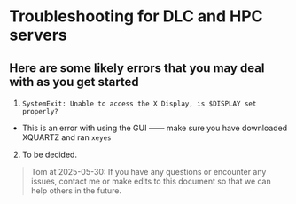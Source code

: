 # Troubleshooting for DLC and HPC servers

## Here are some likely errors that you may deal with as you get started

1. ```SystemExit: Unable to access the X Display, is $DISPLAY set properly?```

- This is an error with using the GUI —— make sure you have downloaded XQUARTZ and ran ```xeyes```

2. To be decided.

> Tom at 2025-05-30: If you have any questions or encounter any issues, contact me or make edits to this document so that we can help others in the future.

